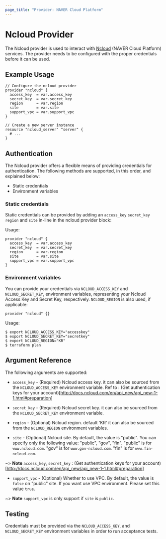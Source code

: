 ```yaml
---
page_title: "Provider: NAVER Cloud Platform"
---
```


# Ncloud Provider

The Ncloud provider is used to interact with
[Ncloud](https://www.ncloud.com) (NAVER Cloud Platform) services.
The provider needs to be configured with the proper credentials before it can be used.


## Example Usage

```hcl
// Configure the ncloud provider
provider "ncloud" {
  access_key  = var.access_key
  secret_key  = var.secret_key
  region      = var.region
  site        = var.site
  support_vpc = var.support_vpc
}

// Create a new server instance
resource "ncloud_server" "server" {
  # ...
}
```

## Authentication


The Ncloud provider offers a flexible means of providing credentials for authentication.
The following methods are supported, in this order, and explained below:

- Static credentials
- Environment variables

### Static credentials

Static credentials can be provided by adding an `access_key` `secret_key` `region` and `site` in-line in the
ncloud provider block:

Usage:

```hcl
provider "ncloud" {
  access_key  = var.access_key
  secret_key  = var.secret_key
  region      = var.region
  site        = var.site
  support_vpc = var.support_vpc
}
```


### Environment variables

You can provide your credentials via `NCLOUD_ACCESS_KEY` and `NCLOUD_SECRET_KEY`,
environment variables, representing your Ncloud Access Key and Secret Key, respectively.
`NCLOUD_REGION` is also used, if applicable:

```hcl
provider "ncloud" {}
```

Usage:

```shell
$ export NCLOUD_ACCESS_KEY="accesskey"
$ export NCLOUD_SECRET_KEY="secretkey"
$ export NCLOUD_REGION="KR"
$ terraform plan
```


## Argument Reference

The following arguments are supported:

* `access_key` - (Required) Ncloud access key.
  it can also be sourced from the `NCLOUD_ACCESS_KEY` environment variable.
  Ref to : (Get authentication keys for your account)[http://docs.ncloud.com/en/api_new/api_new-1-1.html#preparation]

* `secret_key` - (Required) Ncloud secret key.
  it can also be sourced from the `NCLOUD_SECRET_KEY` environment variable.

* `region` - (Optional) Ncloud region. default 'KR'
  it can also be sourced from the `NCLOUD_REGION` environment variables.

* `site` - (Optional) Ncloud site. By default, the value is "public". You can specify only the following value: "public", "gov", "fin". "public" is for `www.ncloud.com`. "gov" is for `www.gov-ncloud.com`. "fin" is for `www.fin-ncloud.com`.

~> **Note** `access_key`, `secret_key` : (Get authentication keys for your account)[http://docs.ncloud.com/en/api_new/api_new-1-1.html#preparation]

* `support_vpc` - (Optional) Whether to use VPC. By default, the value is `false` on "public" site. If you want use VPC environment. Please set this value `true`.  

~> **Note** `support_vpc` is only support if `site` is `public`.

## Testing

Credentials must be provided via the `NCLOUD_ACCESS_KEY`, and `NCLOUD_SECRET_KEY` environment variables in order to run acceptance tests.



